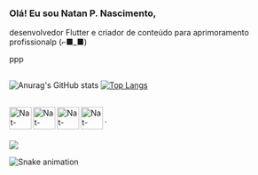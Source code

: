 ### Olá! Eu sou  Natan P. Nascimento,
desenvolvedor Flutter e criador de conteúdo para aprimoramento profissionalp (⌐■_■) 

ppp

 ##

![Anurag's GitHub stats](https://github-readme-stats.vercel.app/api?username=natanp79&hide=contribs,issues&count_private=true&show_icons=true&theme=vue)
[![Top Langs](https://github-readme-stats.vercel.app/api/top-langs/?username=natanp79&layout=compact)](https://github.com/natanp79/github-readme-stats)


<div style=´display: inline_block"><br> 
   <img align="left" alt="Nat-Flutter"  heigth="30" width="40" src="https://cdn.jsdelivr.net/gh/devicons/devicon/icons/flutter/flutter-plain.svg" >
	<img align="left" alt="Nat-Python" heigth="30" width="40" src="https://cdn.jsdelivr.net/gh/devicons/devicon/icons/python/python-original.svg">
	<img align="left" alt="Nat-Python" heigth="30" width="40" src="https://user-images.githubusercontent.com/3423282/123477765-e4013700-d5d4-11eb-876c-de9aab52153b.png">
  <img align="left" alt="Nat-Python" heigth="30" width="40" src="https://cdn.jsdelivr.net/gh/devicons/devicon/icons/javascript/javascript-plain.svg"> 
</div>
                                                                                                                                                    
.                                                                                                                                                    
##
 
  
<div>                                                                                                                                                                      <a href="natannascimento79@gmail.com"target="_blank"><img src=" https://img.shields.io/badge/Gmail-D14836?style=for-the-badge&logo=gmail&logoColor=white" target="_blank"></a>                              
</div>                                                                                                                   
                                                                                                                                                    
  ![Snake animation](https://github.com/natanp79/rafaballerini/blob/output/github-contribution-grid-snake.svg)                                                                                                                                                   
                                                                                                                                                    
 
  
                                                                                                                      
     
                                                                                                   
           

